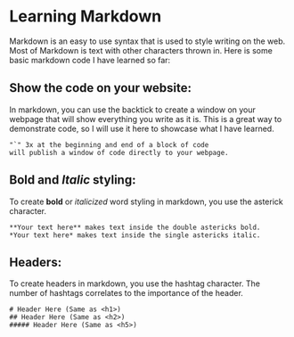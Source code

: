 # Learning Markdown

Markdown is an easy to use syntax that is used to style writing on the web.  Most of Markdown is text with other characters thrown in. Here is some basic markdown code I have learned so far:

## Show the code on your website:
In markdown, you can use the backtick to create a window on your webpage that will show everything you write as it is. This is a great way to demonstrate code, so I will use it here to showcase what I have learned.
```
"`" 3x at the beginning and end of a block of code
will publish a window of code directly to your webpage.
```

## **Bold** and *Italic* styling:
To create **bold** or *italicized* word styling in markdown, you use the asterick character.
```
**Your text here** makes text inside the double astericks bold.
*Your text here* makes text inside the single astericks italic.
```

## Headers:
To create headers in markdown, you use the hashtag character. The number of hashtags correlates to the importance of the header.
```
# Header Here (Same as <h1>)
## Header Here (Same as <h2>)
##### Header Here (Same as <h5>)
```
  

